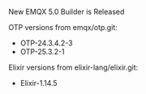 New EMQX 5.0 Builder is Released

OTP versions from emqx/otp.git:

+ OTP-24.3.4.2-3
+ OTP-25.3.2-1

Elixir versions from elixir-lang/elixir.git:

+ Elixir-1.14.5

